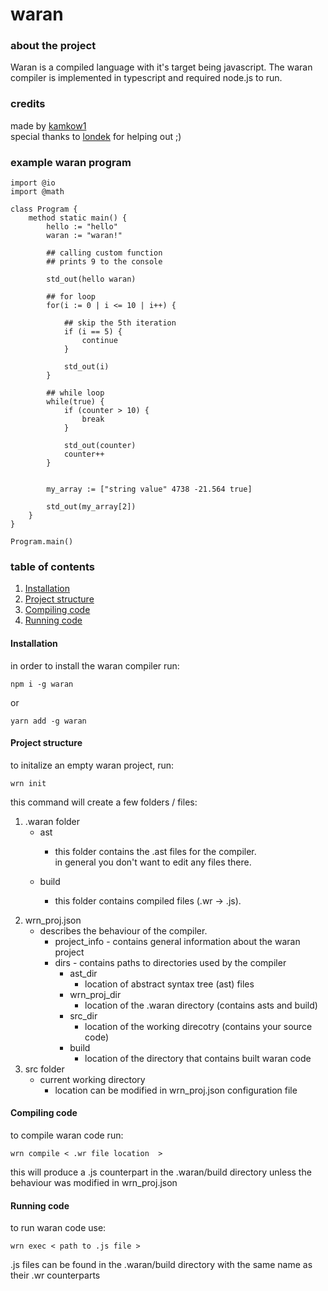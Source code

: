 # waran
### about the project
<p>
Waran is a compiled language with it's target being javascript.
The waran compiler is implemented in typescript and required node.js to run. 
</p>

### credits
<p>
made by <a href="https://github.com/kamkow1">kamkow1</a> <br />
special thanks to <a href="https://github.com/londek">londek</a> for helping out ;)
</p>

### example waran program
```properties
import @io
import @math

class Program {
    method static main() {
        hello := "hello"
        waran := "waran!"

        ## calling custom function
        ## prints 9 to the console

        std_out(hello waran)

        ## for loop
        for(i := 0 | i <= 10 | i++) {

            ## skip the 5th iteration
            if (i == 5) {
                continue
            }

            std_out(i)
        }

        ## while loop
        while(true) {
            if (counter > 10) {
                break    
            }

            std_out(counter)
            counter++
        }


        my_array := ["string value" 4738 -21.564 true]

        std_out(my_array[2])
    }
}

Program.main()
```

### table of contents
1. [Installation](#installation)
2. [Project structure](#proj_struct)
3. [Compiling code](#compiling)
4. [Running code](#running)

#### Installation <a href="installation"></a>
<p>
in order to install the waran compiler run:

```properties
npm i -g waran
```

or

```properties
yarn add -g waran
```
</p>

#### Project structure
<p>
to initalize an empty waran project, run:

```properties
wrn init
```

this command will create a few folders / files: 

1. .waran folder
    * ast
        + <p>
            this folder contains the .ast files for the compiler. <br />
            in general you don't want to edit any files there.
        </p>
    * build
        + <p>
            this folder contains compiled files (.wr -> .js). <br />
        </p>
2. wrn_proj.json
    * describes the behaviour of the compiler.
        + project_info - contains general information about the waran project
        + dirs - contains paths to directories used by the compiler
            - ast_dir
                * location of abstract syntax tree (ast) files
            - wrn_proj_dir
                * location of the .waran directory (contains asts and build)
            - src_dir
                * location of the working direcotry (contains your source code)
            - build
                * location of the directory that contains built waran code
3. src folder
    * current working directory
        + location can be modified in wrn_proj.json configuration file
</p>

#### Compiling code
<p>
to compile waran code run:

```properties
wrn compile < .wr file location  >
```

this will produce a .js counterpart in the .waran/build directory
unless the behaviour was modified in wrn_proj.json
<p>

#### Running code
<p>
to run waran code use:

```properties
wrn exec < path to .js file >
```

.js files can be found in the .waran/build directory with the same name as their .wr counterparts
</p>